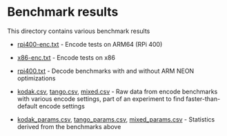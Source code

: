 # Benchmark results

This directory contains various benchmark results

* [rpi400-enc.txt](rpi400-enc.txt) - Encode tests on ARM64 (RPi 400)

* [x86-enc.txt](x86-enc.txt) - Encode tests on x86

* [rpi400.txt](../rpi400.txt) - Decode benchmarks with and without ARM NEON optimizations

* [kodak.csv](kodak.csv), [tango.csv](tango.csv), [mixed.csv](mixed.csv) - Raw data from encode benchmarks with various encode settings, part of an experiment to find faster-than-default encode settings

* [kodak_params.csv](kodak_params.csv), [tango_params.csv](tango_params.csv), [mixed_params.csv](mixed_params.csv) - Statistics derived from the benchmarks above